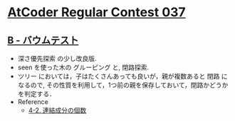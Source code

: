 # [AtCoder Regular Contest 037](https://atcoder.jp/contests/arc037)

## [B - バウムテスト](https://atcoder.jp/contests/arc037/tasks/arc037_b)
- 深さ優先探索 の少し改良版.
- seen を使った木の グルーピング と, 閉路探索.
- ツリー においては，子はたくさんあっても良いが，親が複数あると 閉路 になるので, その性質を利用して，1つ前の親を保存しておいて，閉路かどうかを判定する．
- Reference
	- [4-2. 連結成分の個数](https://qiita.com/drken/items/a803d4fc4a727e02f7ba#4-2-%E9%80%A3%E7%B5%90%E6%88%90%E5%88%86%E3%81%AE%E5%80%8B%E6%95%B0)

